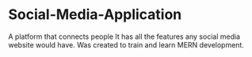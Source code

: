 # Social-Media-Application
A platform that connects people 
It has all the features any social media website would have.
Was created to train and learn MERN development.
